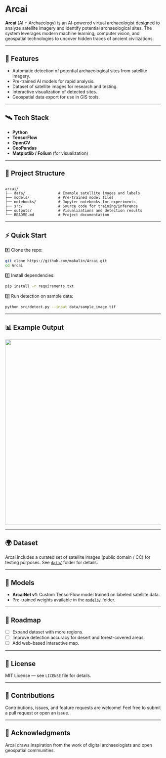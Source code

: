 # Arcai

**Arcai** (AI + Archaeology) is an AI-powered virtual archaeologist designed to analyze satellite imagery and identify potential archaeological sites. The system leverages modern machine learning, computer vision, and geospatial technologies to uncover hidden traces of ancient civilizations.

---

## 🚀 Features
- Automatic detection of potential archaeological sites from satellite imagery.
- Pre-trained AI models for rapid analysis.
- Dataset of satellite images for research and testing.
- Interactive visualization of detected sites.
- Geospatial data export for use in GIS tools.

---

## 🛰️ Tech Stack
- **Python**
- **TensorFlow**
- **OpenCV**
- **GeoPandas**
- **Matplotlib / Folium** (for visualization)

---

## 📂 Project Structure
```

arcai/
├── data/               # Example satellite images and labels
├── models/             # Pre-trained model files
├── notebooks/          # Jupyter notebooks for experiments
├── src/                # Source code for training/inference
├── outputs/            # Visualizations and detection results
└── README.md           # Project documentation

````

---

## ⚡ Quick Start
1️⃣ Clone the repo:
```bash
git clone https://github.com/makalin/Arcai.git
cd Arcai
````

2️⃣ Install dependencies:

```bash
pip install -r requirements.txt
```

3️⃣ Run detection on sample data:

```bash
python src/detect.py --input data/sample_image.tif
```

---

## 📊 Example Output

<img src="outputs/example_detection.png" width="600"/>

---

## 🌍 Dataset

Arcai includes a curated set of satellite images (public domain / CC) for testing purposes. See [`data/`](data/) folder for details.

---

## 🤖 Models

* **ArcaiNet v1**: Custom TensorFlow model trained on labeled satellite data.
* Pre-trained weights available in the [`models/`](models/) folder.

---

## 📌 Roadmap

* [ ] Expand dataset with more regions.
* [ ] Improve detection accuracy for desert and forest-covered areas.
* [ ] Add web-based interactive map.

---

## 📄 License

MIT License — see `LICENSE` file for details.

---

## 🙌 Contributions

Contributions, issues, and feature requests are welcome!
Feel free to submit a pull request or open an issue.

---

## 🌟 Acknowledgments

Arcai draws inspiration from the work of digital archaeologists and open geospatial communities.
